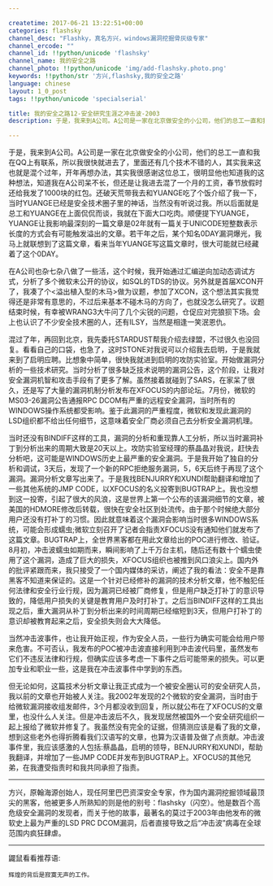 ```yaml
---

createtime: 2017-06-21 13:22:51+00:00
categories: flashsky
channel_desc: "Flashky，真名方兴，windows漏洞挖掘骨灰级专家"
channel_ercode: ""
channel_id: !!python/unicode 'flashsky'
channel_name: 我的安全之路
channel_photo: !!python/unicode 'img/add-flashsky.photo.png'
keywords: !!python/str '方兴,flashsky,我的安全之路'
language: chinese
layout: 1_0_post
tags: !!python/unicode 'specialserial'

title: 我的安全之路12-安全研究生涯之冲击波-2003
description: 于是，我来到A公司。A公司是一家在北京做安全的小公司，他们的总工一直和我在QQ上有联系，所以我很快就进去了，里面还有几个技术不错的人，其实我来这也就是混个过年，开年再想办法，其实我很感谢

---
```


于是，我来到A公司。A公司是一家在北京做安全的小公司，他们的总工一直和我在QQ上有联系，所以我很快就进去了，里面还有几个技术不错的人，其实我来这也就是混个过年，开年再想办法，其实我很感谢这位总工，很明显他也知道我的这种想法，知道我在A公司呆不长，但还是让我进去混了一个月的工资，春节放假时还给我发了1000块的红包。还破天荒带我去和YUANGE吃了个饭介绍了我一下，当时YUANGE已经是安全技术圈子里的神话，当然没有听说过我。所以后面就是总工和YUANGE在上面侃侃而谈，我就在下面大口吃肉。顺便提下YUANGE，YUANGE让我影响最深刻的一篇文章是02年就有一篇关于UNICODE短整数表示长度的方式会有可能触发溢出的文章。若干年之后，某个知名0DAY漏洞爆光，我马上就联想到了这篇文章，看来当年YUANGE写这篇文章时，很大可能就已经藏着了这个0DAY。

在A公司也杂七杂八做了一些活，这个时候，我开始通过汇编逆向加动态调试方式，分析了多个微软未公开的协议，如SQL的TDS的协议。另外就是首届XCON开了，我凑了个<溢出植入型的木马>做为议题，参加了XCON，这个想法其实我觉得还是非常有意思的，不过后来基本不碰木马的方向了，也就没怎么研究了。议题结束时候，有幸被WRANG3大牛问了几个尖锐的问题，仓促应对完狼狈下场。会上也认识了不少安全技术圈的人，还有ILSY，当然是相逢一笑泯恩仇。

混过了年，再回到北京，我先委托STARDUST帮我介绍去绿盟，不过很久也没回复。看看自己的口袋，也急了，这时STONE对我说可以介绍我去启明，于是我就来到了启明应聘。比想象中简单，很快我就进到启明的攻防实验室。开始做漏洞分析的一些技术研究。当时分析了很多缺乏技术说明的漏洞公告，这个阶段，让我对安全漏洞机智和攻击手段有了更多了解。虽然接着就碰到了SARS，在家呆了很久，还是写了大量的漏洞机制分析发布在XFOCUS的内部论坛。7月份，微软的MS03-26漏洞公告通报RPC DCOM有严重的远程安全漏洞，当时所有的WINDOWS操作系统都受影响。鉴于此漏洞的严重程度，微软和发现此漏洞的LSD组织都不给出任何细节，这意味着安全厂商必须自己去分析安全漏洞机理。  

当时还没有BINDIFF这样的工具，漏洞的分析和重现靠人工分析，所以当时漏洞补丁到分析出来的周期大致是20天以上。攻防实验室经理的蔡晶晶对我说，赶快去分析吧，这可能是WINDOWS历史上最严重的安全漏洞。于是我开始了独自的分析和调试，3天后，发现了一个新的RPC拒绝服务漏洞，5，6天后终于再现了这个漏洞。漏洞分析文章写出来了。于是我找BENJURRY和XUNDI帮助翻译和增加了一些其他系统的JMP CODE，以XFOCUS的名义投寄到BUGTRAP上。我也没想到这一投寄，引起了很大的风浪，这是世界上第一个公布的该漏洞细节的文章，被美国的HDMORE修改后转载，很快在安全社区到处流传。由于那个时候绝大部分用户还没有打补丁的习惯。因此就意味着这个漏洞会影响当时很多WINDOWS系统，可能会形成蠕虫;微软立刻召开了记者会指责XFOCUS没有通知他们就发布了这篇文章。BUGTRAP上，全世界黑客都在用此文章给出的POC进行修改、验证。8月初，冲击波蠕虫如期而来，瞬间影响了上千万台主机，随后还有数十个蠕虫使用了这个漏洞，造成了巨大的损失，XFOCUS组织也被推到风口浪尖上。国内外的批评紧跟而来，我只接受了一个国内媒体的采访，阐述了我的看法：安全不是靠黑客不知道来保证的。这是一个针对已经修补的漏洞的技术分析文章，他不触犯任何法律和安全行业行规，因为漏洞已经被厂商修复，但是用户缺乏打补丁的意识导致的，降低用户损失的关键是教育用户及时打补丁。之后当BINDIFF这样的工具出现之后，重大漏洞从补丁到分析出来的时间周期已经缩短到3天，但用户打补丁的意识却被教育起来之后，安全损失则会大大降低。

当然冲击波事件，也让我开始正视，作为安全人员，一些行为确实可能会给用户带来危害。不可否认，我发布的POC被冲击波直接利用到冲击波代码里，虽然发布它们不违反法律和行规，但确实应该多考虑一下事件之后可能带来的损失。可以更加专业和职业一些，这是我在冲击波事件中学到的东西。 

但无论如何，这篇技术分析文章让我正式成为一个被安全圈认可的安全研究人员，我以前的文章也开始被人关注。我2002年发现的2个微软的安全漏洞，当时由于给微软漏洞接收组发邮件，3个月都没收到回复，所以就公布在了XFOCUS的文章里，也没什么人关注。但是冲击波后不久，我发现居然被国外一个安全研究组织一起上报给了微软并修复了。我虽然没有完全的证据，但猜测应该是看了我的文章，想到这些老外也得折腾看我们汉语写的文章，也算为汉语普及做了点贡献。冲击波事件里，我应该感激的人包括:蔡晶晶，启明的领导，BENJURRY和XUNDI，帮助我翻译，并增加了一些JMP CODE并发布到BUGTRAP上。XFOCUS的其他兄弟，在我遭受指责时和我共同承担了指责。  

----

方兴，原翰海源创始人，现任阿里巴巴资深安全专家，作为国内漏洞挖掘领域最顶尖的黑客，他被更多人所熟知的则是他的别号：flashsky（闪空）。他是数百个高危级安全漏洞的发现者，而关于他的故事，最著名的莫过于2003年由他发布的微软史上最为严重的LSD PRC DCOM漏洞，后者直接导致之后“冲击波”病毒在全球范围内疯狂肆虐。

----

鼹鼠看看推荐语:

	辉煌的背后是寂寞无声的工作。
